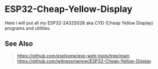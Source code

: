 # ESP32-Cheap-Yellow-Display
Here i will put all my ESP32-2432S028 aka CYD (Cheap Yellow Display) programs and utilities.

## See Also
> https://github.com/esphome/esp-web-tools/tree/main
> https://github.com/witnessmenow/ESP32-Cheap-Yellow-Display
